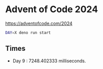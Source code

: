 # Advent of Code 2024

https://adventofcode.com/2024

```bash
DAY=X deno run start
```

## Times

- Day 9 : 7248.402333 milliseconds.